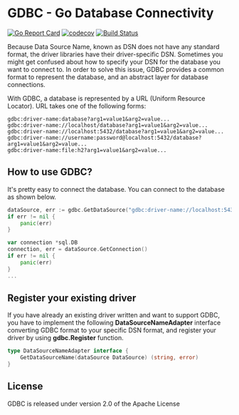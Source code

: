 # GDBC - Go Database Connectivity
[![Go Report Card](https://goreportcard.com/badge/github.com/go-gdbc/gdbc)](https://goreportcard.com/report/github.com/go-gdbc/gdbc)
[![codecov](https://codecov.io/gh/go-gdbc/gdbc/branch/master/graph/badge.svg?token=VT4CY2UXNQ)](https://codecov.io/gh/go-gdbc/gdbc)
[![Build Status](https://travis-ci.com/go-gdbc/gdbc.svg?branch=master)](https://travis-ci.com/go-gdbc/gdbc)


Because Data Source Name, known as DSN does not have any standard format, the driver libraries have their 
driver-specific DSN. Sometimes you might get confused about how to specify your DSN for the database you 
want to connect to. In order to solve this issue, GDBC provides a common format to represent the database, 
and an abstract layer for database connections.

With GDBC, a database is represented by a URL (Uniform Resource Locator).
URL takes one of the following forms:
```
gdbc:driver-name:database?arg1=value1&arg2=value...
gdbc:driver-name://localhost/database?arg1=value1&arg2=value...
gdbc:driver-name://localhost:5432/database?arg1=value1&arg2=value...
gdbc:driver-name://username:password@localhost:5432/database?arg1=value1&arg2=value...
gdbc:driver-name:file:h2?arg1=value1&arg2=value...
```

## How to use GDBC?
It's pretty easy to connect the database. You can connect to the database as shown below.

```go
dataSource, err := gdbc.GetDataSource("gdbc:driver-name://localhost:5432/test-db", Username("username"), Password("password"))
if err != nil {
    panic(err)
}

var connection *sql.DB
connection, err = dataSource.GetConnection()
if err != nil {
    panic(err)
}
...

```

## Register your existing driver
If you have already an existing driver written and want to support GDBC, you have to implement the following 
**DataSourceNameAdapter** interface converting GDBC format to your specific DSN format, and register your
driver by using **gdbc.Register** function.

```go
type DataSourceNameAdapter interface {
	GetDataSourceName(dataSource DataSource) (string, error)
}
```

## License
GDBC is released under version 2.0 of the Apache License
